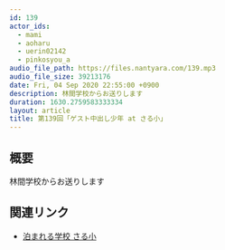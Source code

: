 ```yaml
---
id: 139
actor_ids:
  - mami
  - aoharu
  - uerin02142
  - pinkosyou_a
audio_file_path: https://files.nantyara.com/139.mp3
audio_file_size: 39213176
date: Fri, 04 Sep 2020 22:55:00 +0900
description: 林間学校からお送りします
duration: 1630.2759583333334
layout: article
title: 第139回「ゲスト中出し少年 at さる小」
---
```

## 概要

林間学校からお送りします

## 関連リンク

* [泊まれる学校 さる小](https://www.sarusho.com/)
